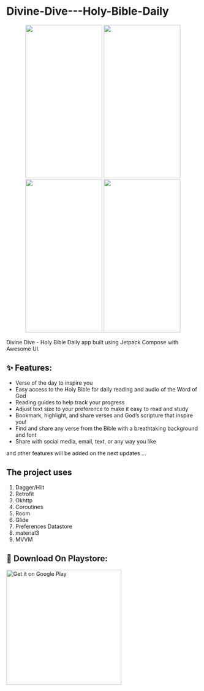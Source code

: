 # Divine-Dive---Holy-Bible-Daily
<p align="center" >
<img  width="200" height="400" src="https://github.com/Himanshu-381/Bible-App/blob/main/Images/Screenshot_1723094881.png"/>
<img  width="200" height="400" src="https://github.com/Himanshu-381/Bible-App/blob/main/Images/Screenshot_1723094904.png"/>
<img  width="200" height="400" src="https://github.com/Himanshu-381/Bible-App/blob/main/Images/Screenshot_1723094919.png"/>
<img  width="200" height="400" src="https://github.com/Himanshu-381/Bible-App/blob/main/Images/Screenshot_1723095094.png"/>
</p>


Divine Dive - Holy Bible Daily app built using Jetpack Compose with Awesome UI.

## :sparkles: Features:

- Verse of the day to inspire you
- Easy access to the Holy Bible for daily reading and audio of the Word of God
- Reading guides to help track your progress
- Adjust text size to your preference to make it easy to read and study
- Bookmark, highlight, and share verses and God’s scripture that inspire you!
- Find and share any verse from the Bible with a breathtaking background and font
- Share with social media, email, text, or any way you like

and other features will be added on the next updates ...

## The project uses
1. Dagger/Hilt
2. Retrofit
3. Okhttp
4. Coroutines
5. Room
6. Glide
7. Preferences Datastore
8. material3
9. MVVM

## :tada: Download On Playstore:

<p align="start">
 <a href='https://play.google.com/store/apps/details?id=com.bibleapp.divine'><img alt='Get it on Google Play' src='https://play.google.com/intl/en_us/badges/static/images/badges/en_badge_web_generic.png'/ width="300px" heigh="100px" ></a>

